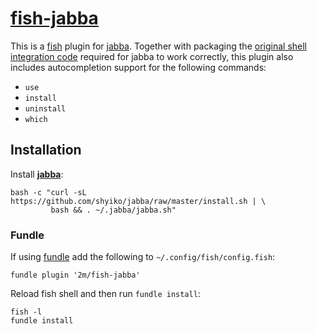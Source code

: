 # [fish-jabba][]

[fish-jabba]: https://github.com/2m/fish-jabba

This is a [fish](https://fishshell.com) plugin for [jabba](https://github.com/shyiko/jabba).
Together with packaging the [original shell integration code](https://github.com/shyiko/jabba/blob/1ca1e8a12f9e4c45530e2c652d79483678eef9c0/install.sh#L163-L172)
required for jabba to work correctly, this plugin also includes autocompletion support for the following commands:

* `use`
* `install`
* `uninstall`
* `which`

## Installation

Install [**jabba**](https://github.com/shyiko/jabba):

```fish
bash -c "curl -sL https://github.com/shyiko/jabba/raw/master/install.sh | \
         bash && . ~/.jabba/jabba.sh"
```

### Fundle

If using [fundle](https://github.com/danhper/fundle) add the following to `~/.config/fish/config.fish`:

```fish
fundle plugin '2m/fish-jabba'
```

Reload fish shell and then run `fundle install`:

```fish
fish -l
fundle install
```
